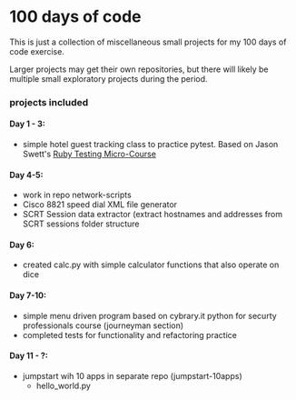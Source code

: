 # 100 days of code
This is just a collection of miscellaneous small projects for my 100 days of code exercise.

Larger projects may get their own repositories, but there will likely be multiple small
exploratory projects during the period.

### projects included
#### Day 1 - 3:
- simple hotel guest tracking class to practice pytest.  Based on Jason Swett's [Ruby Testing Micro-Course](https://www.codewithjason.com/ruby-testing-micro-course-lesson-1/)
#### Day 4-5: 
- work in repo network-scripts
- Cisco 8821 speed dial XML file generator
- SCRT Session data extractor (extract hostnames and addresses from SCRT sessions folder structure
#### Day 6:
- created calc.py with simple calculator functions that also operate on dice
#### Day 7-10:
- simple menu driven program based on cybrary.it python for securty professionals course (journeyman section)
- completed tests for functionality and refactoring practice
#### Day 11 - ?:
- jumpstart wih 10 apps in separate repo (jumpstart-10apps)
  - hello_world.py

